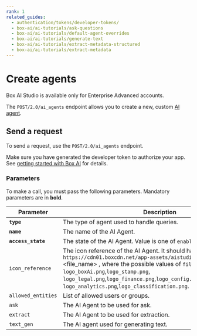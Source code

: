 ```yaml
---
rank: 1
related_guides:
  - authentication/tokens/developer-tokens/
  - box-ai/ai-tutorials/ask-questions
  - box-ai/ai-tutorials/default-agent-overrides
  - box-ai/ai-tutorials/generate-text
  - box-ai/ai-tutorials/extract-metadata-structured
  - box-ai/ai-tutorials/extract-metadata
---
```


# Create agents

<Messsage type='caution'>

Box AI Studio is available only for Enterprise Advanced accounts.

</Message>

The `POST/2.0/ai_agents` endpoint allows you to create a new, custom [AI agent][agents]. 

## Send a request

To send a request, use the `POST/2.0/ai_agents` endpoint.

Make sure you have generated the developer token
to authorize your app. See [getting started with Box AI][prereq]
for details.

<Samples id='post-ai-agents' />

### Parameters

To make a call, you must pass the following parameters. Mandatory parameters are in **bold**.

<!--alex ignore-->

| Parameter| Description| Example|
|--------|--------|-------|
| **`type`** | The type of agent used to handle queries. | `ai_agent` |
| **`name`** | The name of the AI Agent. | `My AI Agent` |
| **`access_state`** | The state of the AI Agent. Value is one of `enabled` `disabled`. | `enabled` |
| `icon_reference` |  The icon reference of the AI Agent. It should have format of the URL `https://cdn01.boxcdn.net/app-assets/aistudio/avatars/` <file_name> , where the possible values of `file_name` are: `logo_boxAi.png`,`logo_stamp.png`, `logo_legal.png`,`logo_finance.png`,`logo_config.png`,`logo_handshake.png` `logo_analytics.png`,`logo_classification.png`. | `https://cdn01.boxcdn.net/app-assets/aistudio/avatars/logo_analytics.svg` |
| `allowed_entities` | List of allowed users or groups. | |
| `ask` | The AI Agent to be used for ask. | `ask` |
| `extract` | The AI Agent to be used for extraction. | |
| `text_gen` | The AI agent used for generating text. | |

<!--alex enable-->

[agents]: g://box-ai/ai-agents/index
[prereq]: g://ai-studio/getting-started-ai-studio
